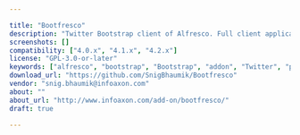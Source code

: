 ```yaml
---

title: "Bootfresco"
description: "Twitter Bootstrap client of Alfresco. Full client application of Alfresco built on Twitter Bootstrap v3.1.0. Key Features: Browse Repository by Folders, Sites, Categories User Dashboard User Profile Administration Tools Technical Stuff: Built only on JavaScript and CSS Interacts with Alfresco using AJAX calls on Web Scripts Interacts with Alfresco Share using AJAX calls on Web Scripts CSS3, HTML5, jQuery, Bootstrap 3.1 Deployment: Just copy the Bootfresco folder on your Alfresco Tomcat server's WEBAPPS/ROOT folder No need to restart the Tomcat Server, just browse http:// <<your server ip with port>>/Bootfresco Login screen should appear."
screenshots: []
compatibility: ["4.0.x", "4.1.x", "4.2.x"]
license: "GPL-3.0-or-later"
keywords: ["alfresco", "bootstrap", "Bootstrap", "addon", "Twitter", "plugin", "community", "Client", "jQuery", "html5", "CSS3"]
download_url: "https://github.com/SnigBhaumik/Bootfresco"
vendor: "snig.bhaumik@infoaxon.com"
about: ""
about_url: "http://www.infoaxon.com/add-on/bootfresco/"
draft: true

---
```

